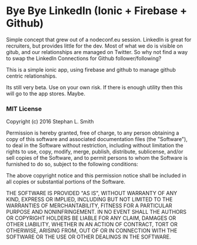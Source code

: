 Bye Bye LinkedIn (Ionic + Firebase + Github)
=========================

Simple concept that grew out of a nodeconf.eu session. LinkedIn is great for
recruiters, but provides little for the dev. Most of what we do is visible on
gitub, and our relationships are managed on Twitter. So why not find a way to
swap the LinkedIn Connections for Github follower/following?

This is a simple ionic app, using firebase and github to manage github centric
relationships.

Its still very beta. Use on your own risk. If there is enough utility then this
will go to the app stores. Maybe.

### MIT License

Copyright (c) 2016 Stephan L. Smith

Permission is hereby granted, free of charge, to any person obtaining a copy
of this software and associated documentation files (the "Software"), to deal
in the Software without restriction, including without limitation the rights
to use, copy, modify, merge, publish, distribute, sublicense, and/or sell
copies of the Software, and to permit persons to whom the Software is
furnished to do so, subject to the following conditions:

The above copyright notice and this permission notice shall be included in all
copies or substantial portions of the Software.

THE SOFTWARE IS PROVIDED "AS IS", WITHOUT WARRANTY OF ANY KIND, EXPRESS OR
IMPLIED, INCLUDING BUT NOT LIMITED TO THE WARRANTIES OF MERCHANTABILITY,
FITNESS FOR A PARTICULAR PURPOSE AND NONINFRINGEMENT. IN NO EVENT SHALL THE
AUTHORS OR COPYRIGHT HOLDERS BE LIABLE FOR ANY CLAIM, DAMAGES OR OTHER
LIABILITY, WHETHER IN AN ACTION OF CONTRACT, TORT OR OTHERWISE, ARISING FROM,
OUT OF OR IN CONNECTION WITH THE SOFTWARE OR THE USE OR OTHER DEALINGS IN THE
SOFTWARE.
